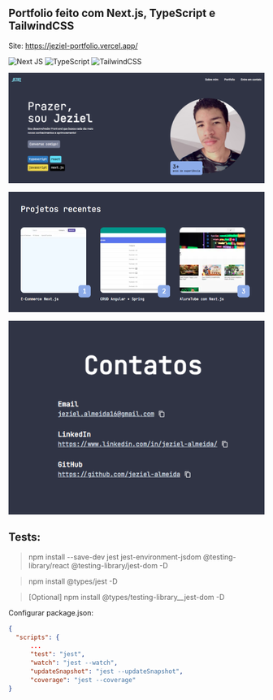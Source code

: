## Portfolio feito com Next.js, TypeScript e TailwindCSS

Site: https://jeziel-portfolio.vercel.app/

![Next JS](https://img.shields.io/badge/Next-black?style=for-the-badge&logo=next.js&logoColor=white)
![TypeScript](https://img.shields.io/badge/typescript-%23007ACC.svg?style=for-the-badge&logo=typescript&logoColor=white)
![TailwindCSS](https://img.shields.io/badge/tailwindcss-%2338B2AC.svg?style=for-the-badge&logo=tailwind-css&logoColor=white)

![Imagem da Página Inicial do site](./public/pagina-inicial.png)

![Imagem do Projetos recentes](./public/projetos-recentes.png)

![Imagem da Página de contatos](./public/pagina-contatos.png)

## Tests:

> npm install --save-dev jest jest-environment-jsdom @testing-library/react @testing-library/jest-dom -D

> npm install @types/jest -D

> [Optional] npm install @types/testing-library__jest-dom -D

Configurar package.json:

```json
{
  "scripts": {
      ...
      "test": "jest",
      "watch": "jest --watch",
      "updateSnapshot": "jest --updateSnapshot",
      "coverage": "jest --coverage"
}
```
